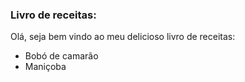 ### Livro de receitas: 

Olá, seja bem vindo ao meu delicioso livro de receitas:

- Bobó de camarão 
- Maniçoba 







